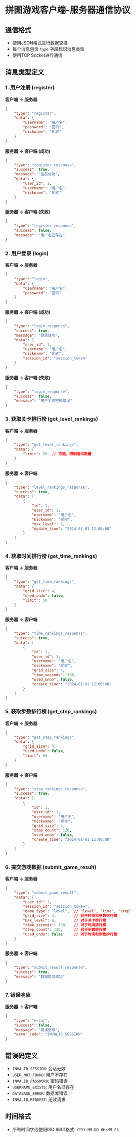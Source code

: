# 拼图游戏客户端-服务器通信协议

## 通信格式
- 使用JSON格式进行数据交换
- 每个消息包含 `type` 字段标识消息类型
- 使用TCP Socket进行通信

## 消息类型定义

### 1. 用户注册 (register)
**客户端 → 服务器**
```json
{
    "type": "register",
    "data": {
        "username": "用户名",
        "password": "密码",
        "nickname": "昵称"
    }
}
```

**服务器 → 客户端 (成功)**
```json
{
    "type": "register_response",
    "success": true,
    "message": "注册成功",
    "data": {
        "user_id": 1,
        "username": "用户名",
        "nickname": "昵称"
    }
}
```

**服务器 → 客户端 (失败)**
```json
{
    "type": "register_response",
    "success": false,
    "message": "用户名已存在"
}
```

### 2. 用户登录 (login)
**客户端 → 服务器**
```json
{
    "type": "login",
    "data": {
        "username": "用户名",
        "password": "密码"
    }
}
```

**服务器 → 客户端 (成功)**
```json
{
    "type": "login_response",
    "success": true,
    "message": "登录成功",
    "data": {
        "user_id": 1,
        "username": "用户名",
        "nickname": "昵称",
        "session_id": "session_token"
    }
}
```

**服务器 → 客户端 (失败)**
```json
{
    "type": "login_response",
    "success": false,
    "message": "用户名或密码错误"
}
```

### 3. 获取关卡排行榜 (get_level_rankings)
**客户端 → 服务器**
```json
{
    "type": "get_level_rankings",
    "data": {
        "limit": 50  // 可选，限制返回数量
    }
}
```

**服务器 → 客户端**
```json
{
    "type": "level_rankings_response",
    "success": true,
    "data": [
        {
            "id": 1,
            "user_id": 1,
            "username": "用户名",
            "nickname": "昵称",
            "max_level": 8,
            "update_time": "2024-01-01 12:00:00"
        }
    ]
}
```

### 4. 获取时间排行榜 (get_time_rankings)
**客户端 → 服务器**
```json
{
    "type": "get_time_rankings",
    "data": {
        "grid_size": 4,
        "used_undo": false,
        "limit": 50
    }
}
```

**服务器 → 客户端**
```json
{
    "type": "time_rankings_response",
    "success": true,
    "data": [
        {
            "id": 1,
            "user_id": 1,
            "username": "用户名",
            "nickname": "昵称",
            "grid_size": 4,
            "time_seconds": 300,
            "used_undo": false,
            "create_time": "2024-01-01 12:00:00"
        }
    ]
}
```

### 5. 获取步数排行榜 (get_step_rankings)
**客户端 → 服务器**
```json
{
    "type": "get_step_rankings",
    "data": {
        "grid_size": 4,
        "used_undo": false,
        "limit": 50
    }
}
```

**服务器 → 客户端**
```json
{
    "type": "step_rankings_response",
    "success": true,
    "data": [
        {
            "id": 1,
            "user_id": 1,
            "username": "用户名",
            "nickname": "昵称",
            "grid_size": 4,
            "step_count": 120,
            "used_undo": false,
            "create_time": "2024-01-01 12:00:00"
        }
    ]
}
```

### 6. 提交游戏数据 (submit_game_result)
**客户端 → 服务器**
```json
{
    "type": "submit_game_result",
    "data": {
        "user_id": 1,
        "session_id": "session_token",
        "game_type": "level",  // "level", "time", "step"
        "grid_size": 4,        // 对于时间和步数排行榜
        "max_level": 8,        // 对于关卡排行榜
        "time_seconds": 300,   // 对于时间排行榜
        "step_count": 120,     // 对于步数排行榜
        "used_undo": false     // 对于时间和步数排行榜
    }
}
```

**服务器 → 客户端**
```json
{
    "type": "submit_result_response",
    "success": true,
    "message": "数据提交成功"
}
```

### 7. 错误响应
**服务器 → 客户端**
```json
{
    "type": "error",
    "success": false,
    "message": "错误信息",
    "error_code": "INVALID_SESSION"
}
```

## 错误码定义
- `INVALID_SESSION`: 会话无效
- `USER_NOT_FOUND`: 用户不存在
- `INVALID_PASSWORD`: 密码错误
- `USERNAME_EXISTS`: 用户名已存在
- `DATABASE_ERROR`: 数据库错误
- `INVALID_REQUEST`: 无效请求

## 时间格式
- 所有时间字段使用ISO 8601格式: `YYYY-MM-DD HH:MM:SS`